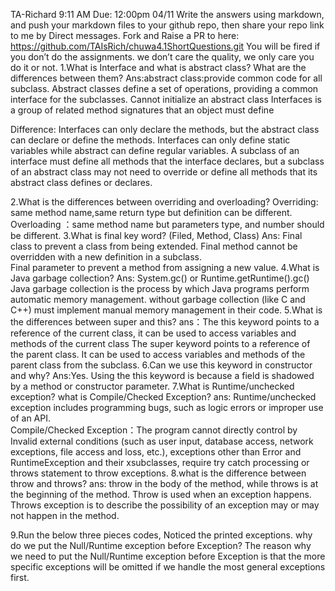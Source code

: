 TA-Richard  9:11 AM
Due: 12:00pm 04/11
Write the answers using markdown, and push your markdown files to your github repo, then share your repo link to me by Direct messages. Fork and Raise a PR to here:  https://github.com/TAIsRich/chuwa4.1ShortQuestions.git
You will be fired if you don’t do the assignments. we don’t care the quality, we only care you do it or not.
1.What is Interface and what is abstract class? What are the differences between them?
Ans:abstract class:provide common code for all subclass. Abstract classes define a set of operations, providing a common interface for the subclasses.
Cannot initialize an abstract class
Interfaces is a group of related method signatures that an object must define

Difference: Interfaces can only declare the methods, but the abstract class can declare or define the methods. Interfaces can only define static variables while abstract can define regular variables. A subclass of an interface must define all methods that the interface declares, but a subclass of an abstract class may not need to override or define all methods that its abstract class defines or declares.

2.What is the differences between overriding and overloading?
Overriding: same method name,same return type but definition can be different.
Overloading ：same method name but parameters type, and number should be different.
3.What is final key word? (Filed, Method, Class)
Ans:
Final class to prevent a class from being extended.
Final method cannot be overridden with a new definition in a subclass.  
Final parameter to prevent a method from assigning a new value.
4.What is Java garbage collection?
Ans: System.gc()   or  Runtime.getRuntime().gc()
Java garbage collection is the process by which Java programs perform automatic memory management. without garbage collection (like C and C++) must implement manual memory management in their code.
5.What is the differences between super and this?
ans：The this keyword points to a reference of the current class, it can be used to access variables and methods of the current class
The super keyword points to a reference of the parent class.  It can be used to access variables and methods of the parent class from the subclass.
6.Can we use this keyword in constructor and why?
Ans:Yes. Using the this keyword is because a field is shadowed by a method or constructor parameter.
7.What is Runtime/unchecked exception? what is Compile/Checked Exception?
ans: Runtime/unchecked exception includes programming bugs, such as logic errors or improper use of an API.  
Compile/Checked Exception：The program cannot directly control by Invalid external conditions (such as user input, database access, network exceptions, file access and loss, etc.), exceptions other than Error and RuntimeException and their xsubclasses, require try catch processing or throws statement to throw exceptions.
8.what is the difference between throw and throws?
ans: throw in the body of the method,  while throws is at the beginning of the method.
Throw is used when an exception happens.
Throws exception is to describe the possibility of an exception may or may not happen in the method.


9.Run the below three pieces codes, Noticed the printed exceptions.  why do we put the Null/Runtime exception before Exception?
The reason why we need to put the Null/Runtime exception before Exception is that the more specific exceptions will be omitted if we handle the most general exceptions first.